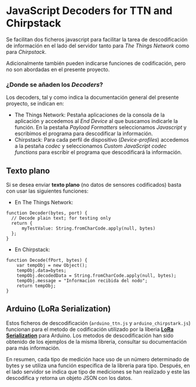 # JavaScript Decoders for TTN and Chirpstack

Se facilitan dos ficheros javascript para facilitar la tarea de descodificación de información en el lado del servidor tanto para _The Things Network_ como para _Chirpstack_.

Adicionalmente también pueden indicarse funciones de codificación, pero no son abordadas en el presente proyecto.

### ¿Donde se añaden los _Decoders_?

Los decoders, tal y como indica la documentación general del presente proyecto, se indican en:
* The Things Network: Pestaña aplicaciones de la consola de la aplicación y accedemos al _End Device_ al que buscamos indicarle la función. En la pestaña _Payload Formatters_ seleccionamos _Javascript_ y escribimos el programa para descodificar la información.
* Chirpstack: Para cada perfil de dispositivo (_Device-profiles_) accedemos a la pestaña _codec_ y seleccionamos _Custom JavaScript codec functions_ para escribir el programa que descodificará la información.

## Texto plano

Si se desea enviar **texto plano** (no datos de sensores codificados) basta con usar las siguientes funciones:

* En The Things Network:
```
function Decoder(bytes, port) {
  // Decode plain text; for testing only 
  return {
      myTestValue: String.fromCharCode.apply(null, bytes)
  };
}
```
* En Chirpstack:
```
function Decode(fPort, bytes) {
    var tempObj = new Object();
  	tempObj.data=bytes;
    tempObj.decodedData = String.fromCharCode.apply(null, bytes);
    tempObj.message = "Informacion recibida del nodo";
    return tempObj;
}
```



## Arduino (LoRa Serialization)

Estos ficheros de descodificación (``arduino_ttn.js`` y ``arduino_chirpstark.js``) funcionan para el metodo de codificación utilizado por la liberia [**LoRa Serialization**](https://github.com/thesolarnomad/lora-serialization) para Arduino. Los metodos de descodificación han sido obtenido de los ejemplos de la misma libreria, consultar su documentación para más información.

En resumen, cada tipo de medición hace uso de un número determinado de bytes y se utiliza una función especifica de la libreria para tipo. Después, en el lado servidor se indica que tipo de mediciones se han realizado y este las descodifica y retorna un objeto JSON con los datos.